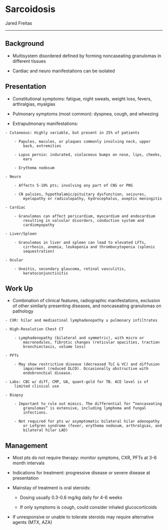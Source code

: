 # Sarcoidosis 

Jared Freitas

---

## Background

- Multisystem disordered defined by forming noncaseating granulomas in
    different tissues

- Cardiac and neuro manifestations can be isolated

## Presentation

- Constitutional symptoms: fatigue, night sweats, weight loss, fevers,
    arthralgias, myalgias

- Pulmonary symptoms (most common): dyspnea, cough, and wheezing

- Extrapulmonary manifestations:

<!-- -->

    - Cutaneous: Highly variable, but present in 25% of patients

        - Papules, macules, or plaques commonly involving neck, upper
            back, extremities

        - Lupus pernio: indurated, violaceous bumps on nose, lips, cheeks,
            ears

        - Erythema nodosum

    - Neuro

        - Affects 5-10% pts; involving any part of CNS or PNS

        - CN palsies, hypothalamic/pituitary dysfunction, seizures,
            myelopathy or radiculopathy, hydrocephalus, aseptic meningitis

    - Cardiac

        - Granulomas can affect pericardium, myocardium and endocardium
            resulting in valvular disorders, conduction system and
            cardiomyopathy

    - Liver/Spleen

        - Granulomas in liver and spleen can lead to elevated LFTs,
            cirrhosis, anemia, leukopenia and thrombocytopenia (splenic
            sequestration)

    - Ocular

        - Uveitis, secondary glaucoma, retinal vasculitis,
            keratoconjunctivitis

## Work Up

- Combination of clinical features, radiographic manifestations,
    exclusion of other similarly presenting diseases, and noncaseating
    granulomas on pathology

<!-- -->

    - CXR: hilar and mediastinal lymphadenopathy ± pulmonary infiltrates

    - High-Resolution Chest CT

        - Lymphadenopathy (bilateral and symmetric), with micro or
            macronodules, fibrotic changes (reticular opacities, traction
            bronchiectasis, volume loss)

    - PFTs

        - May show restrictive disease (decreased TLC & VC) and diffusion
            impairment (reduced DLCO). Occasionally obstructive with
            endobronchial disease.

    - Labs: CBC w/ diff, CMP, UA, quant-gold for TB. ACE level is of
        limited clinical use

    - Biopsy

        - Important to rule out mimics. The differential for “noncaseating
            granulomas” is extensive, including lymphoma and fungal
            infections.

        - Not required for pts w/ asymptomatic bilateral hilar adenopathy
            or Lofgren syndrome (fever, erythema nodosum, arthralgias, and
            bilateral hilar LAD)

## Management

- Most pts do not require therapy: monitor symptoms, CXR, PFTs at 3-6
    month intervals

- Indications for treatment: progressive disease or severe disease at
    presentation

- Mainstay of treatment is oral steroids:

    - Dosing usually 0.3-0.6 mg/kg daily for 4-6 weeks

    - If only symptoms is cough, could consider inhaled glucocorticoids

- If unresponsive or unable to tolerate steroids may require
    alternative agents (MTX, AZA)
